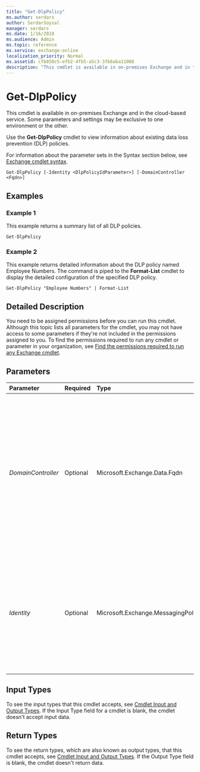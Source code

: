 ```yaml
---
title: "Get-DlpPolicy"
ms.author: serdars
author: SerdarSoysal
manager: serdars
ms.date: 1/16/2018
ms.audience: Admin
ms.topic: reference
ms.service: exchange-online
localization_priority: Normal
ms.assetid: cfb850c5-efb2-4fb5-a5c3-3fb6aba11008
description: "This cmdlet is available in on-premises Exchange and in the cloud-based service. Some parameters and settings may be exclusive to one environment or the other."
---
```


# Get-DlpPolicy

This cmdlet is available in on-premises Exchange and in the cloud-based service. Some parameters and settings may be exclusive to one environment or the other. 
  
Use the **Get-DlpPolicy** cmdlet to view information about existing data loss prevention (DLP) policies.
  
For information about the parameter sets in the Syntax section below, see [Exchange cmdlet syntax](https://technet.microsoft.com/library/bb123552.aspx). 
  
```
Get-DlpPolicy [-Identity <DlpPolicyIdParameter>] [-DomainController <Fqdn>]

```

## Examples
<a name="Examples"> </a>

### Example 1

This example returns a summary list of all DLP policies.
  
```
Get-DlpPolicy
```

### Example 2

This example returns detailed information about the DLP policy named Employee Numbers. The command is piped to the **Format-List** cmdlet to display the detailed configuration of the specified DLP policy.
  
```
Get-DlpPolicy "Employee Numbers" | Format-List
```

## Detailed Description
<a name="DetailedDescription"> </a>

You need to be assigned permissions before you can run this cmdlet. Although this topic lists all parameters for the cmdlet, you may not have access to some parameters if they're not included in the permissions assigned to you. To find the permissions required to run any cmdlet or parameter in your organization, see [Find the permissions required to run any Exchange cmdlet](https://technet.microsoft.com/library/mt432940.aspx).
  
## Parameters
<a name="DetailedDescription"> </a>

|**Parameter**|**Required**|**Type**|**Description**|
|:-----|:-----|:-----|:-----|
| _DomainController_ <br/> |Optional  <br/> |Microsoft.Exchange.Data.Fqdn  <br/> |This parameter is available only in on-premises Exchange.  <br/> The  _DomainController_ parameter specifies the domain controller that's used by this cmdlet to read data from or write data to Active Directory. You identify the domain controller by its fully qualified domain name (FQDN). For example, `dc01.contoso.com`.  <br/> |
| _Identity_ <br/> |Optional  <br/> |Microsoft.Exchange.MessagingPolicies.CompliancePrograms.Tasks.DlpPolicyIdParameter  <br/> |The  _Identity_ parameter specifies the DLP policy you want to remove. You can use any value that uniquely identifies the DLP policy. For example, you can specify the name, GUID, or distinguished name (DN) of the DLP policy. <br/> |
   
## Input Types
<a name="InputTypes"> </a>

To see the input types that this cmdlet accepts, see [Cmdlet Input and Output Types](http://go.microsoft.com/fwlink/p/?linkId=616387). If the Input Type field for a cmdlet is blank, the cmdlet doesn't accept input data. 
  
## Return Types
<a name="ReturnTypes"> </a>

To see the return types, which are also known as output types, that this cmdlet accepts, see [Cmdlet Input and Output Types](http://go.microsoft.com/fwlink/p/?linkId=616387). If the Output Type field is blank, the cmdlet doesn't return data. 
  

